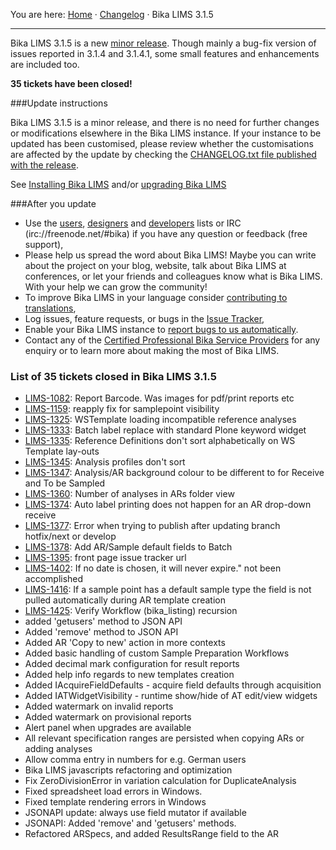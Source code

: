 You are here: [Home](https://github.com/bikalabs/Bika-LIMS/wiki) · [Changelog](https://github.com/bikalabs/Bika-LIMS/wiki/changelog) · Bika LIMS 3.1.5
***

Bika LIMS 3.1.5 is a new [minor release](https://github.com/bikalabs/Bika-LIMS/wiki/Release-cycle). Though mainly a bug-fix version of issues reported in 3.1.4 and 3.1.4.1, some small features and enhancements are included too.

**35 tickets have been closed!**

###Update instructions

Bika LIMS 3.1.5 is a minor release, and there is no need for further changes or modifications elsewhere in the Bika LIMS instance. If your instance to be updated has been customised, please review whether the customisations are affected by the update by checking the [CHANGELOG.txt file published with the release](https://raw.githubusercontent.com/bikalabs/Bika-LIMS/3.1.5/CHANGELOG.txt).

See [Installing Bika LIMS](https://github.com/bikalabs/Bika-LIMS/blob/0c606e0/INSTALL.rst) and/or [upgrading Bika LIMS](https://github.com/bikalabs/Bika-LIMS/blob/3.1.5/INSTALL.rst)

###After you update
- Use the [users](http://lists.sourceforge.net/lists/listinfo/bika-users), [designers](https://groups.google.com/forum/?hl=en) and [developers](http://lists.sourceforge.net/lists/listinfo/bika-developers) lists or IRC (irc://freenode.net/#bika) if you have any question or feedback (free support),
- Please help us spread the word about Bika LIMS! Maybe you can write about the project on your blog, website, talk about Bika LIMS at conferences, or let your friends and colleagues know what is Bika LIMS. With your help we can grow the community!    
- To improve Bika LIMS in your language consider [contributing to translations](https://www.transifex.com/projects/p/bika-lims/),
- Log issues, feature requests, or bugs in the [Issue Tracker](http://jira.bikalabs.com/),
- Enable your Bika LIMS instance to [report bugs to us automatically](https://github.com/bikalabs/Bika-LIMS/blob/0c606e0/INSTALL.rst#log-errors-to-sentrybikalabscom).
- Contact any of the [Certified Professional Bika Service Providers](http://www.bikalims.org/support-and-service-provision) for any enquiry or to learn more about making the most of Bika LIMS.

### List of 35 tickets closed in Bika LIMS 3.1.5
- [LIMS-1082](https://jira.bikalabs.com/browse/LIMS-1082): Report Barcode. Was images for pdf/print reports etc
- [LIMS-1159](https://jira.bikalabs.com/browse/LIMS-1159): reapply fix for samplepoint visibility
- [LIMS-1325](https://jira.bikalabs.com/browse/LIMS-1325): WSTemplate loading incompatible reference analyses
- [LIMS-1333](https://jira.bikalabs.com/browse/LIMS-1333): Batch label replace with standard Plone keyword widget
- [LIMS-1335](https://jira.bikalabs.com/browse/LIMS-1335): Reference Definitions don't sort alphabetically on WS Template lay-outs
- [LIMS-1345](https://jira.bikalabs.com/browse/LIMS-1345): Analysis profiles don't sort
- [LIMS-1347](https://jira.bikalabs.com/browse/LIMS-1347): Analysis/AR background colour to be different to for Receive and To be Sampled
- [LIMS-1360](https://jira.bikalabs.com/browse/LIMS-1360): Number of analyses in ARs folder view
- [LIMS-1374](https://jira.bikalabs.com/browse/LIMS-1374): Auto label printing does not happen for an AR drop-down receive
- [LIMS-1377](https://jira.bikalabs.com/browse/LIMS-1377): Error when trying to publish after updating branch hotfix/next or develop
- [LIMS-1378](https://jira.bikalabs.com/browse/LIMS-1378): Add AR/Sample default fields to Batch
- [LIMS-1395](https://jira.bikalabs.com/browse/LIMS-1395): front page issue tracker url
- [LIMS-1402](https://jira.bikalabs.com/browse/LIMS-1402): If no date is chosen, it will never expire." not been accomplished
- [LIMS-1416](https://jira.bikalabs.com/browse/LIMS-1416): If a sample point has a default sample type the field is not pulled automatically during AR template creation
- [LIMS-1425](https://jira.bikalabs.com/browse/LIMS-1425): Verify Workflow (bika_listing) recursion
- added 'getusers' method to JSON API
- Added 'remove' method to JSON API
- Added AR 'Copy to new' action in more contexts
- Added basic handling of custom Sample Preparation Workflows
- Added decimal mark configuration for result reports
- Added help info regards to new templates creation
- Added IAcquireFieldDefaults - acquire field defaults through acquisition
- Added IATWidgetVisibility - runtime show/hide of AT edit/view widgets
- Added watermark on invalid reports
- Added watermark on provisional reports
- Alert panel when upgrades are available
- All relevant specification ranges are persisted when copying ARs or adding analyses
- Allow comma entry in numbers for e.g. German users
- Bika LIMS javascripts refactoring and optimization
- Fix ZeroDivisionError in variation calculation for DuplicateAnalysis
- Fixed spreadsheet load errors in Windows.
- Fixed template rendering errors in Windows
- JSONAPI update: always use field mutator if available
- JSONAPI: Added 'remove' and 'getusers' methods.
- Refactored ARSpecs, and added ResultsRange field to the AR